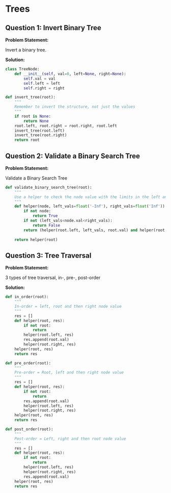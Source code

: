 # Trees

## Question 1: Invert Binary Tree

**Problem Statement:**

Invert a binary tree.

**Solution:**

```python
class TreeNode:
    def __init__(self, val=0, left=None, right=None):
        self.val = val
        self.left = left
        self.right = right

def invert_tree(root):
    """
    Remember to invert the structure, not just the values 
    """
    if root is None:
        return None
    root.left, root.right = root.right, root.left
    invert_tree(root.left)
    invert_tree(root.right)
    return root
```

## Question 2: Validate a Binary Search Tree

**Problem Statement:**

Validate a Binary Search Tree

```python
def validate_binary_search_tree(root):
    """
    Use a helper to check the node value with the limits in the left and right subtrees.
    """
    def helper(node, left_vals=float('-Inf'), right_vals=float('Inf')):
        if not node:
            return True
        if not (left_vals<node.val<right_vals):
            return False
        return (helper(root.left, left_vals, root.val) and helper(root.right, root.val, right_vals))
    
    return helper(root)
```

## Question 3: Tree Traversal

**Problem Statement:**

3 types of tree traversal, in-, pre-, post-order

**Solution:**
```python
def in_order(root):
    """
    In-order = left, root and then right node value
    """
    res = []
    def helper(root, res):
        if not root:
            return 
        helper(root.left, res)
        res.append(root.val)
        helper(root.right, res)
    helper(root, res)
    return res

def pre_order(root):
    """
    Pre-order = Root, left and then right node value
    """
    res = []
    def helper(root, res):
        if not root:
            return 
        res.append(root.val)
        helper(root.left, res)
        helper(root.right, res)
    helper(root, res)
    return res

def post_order(root):
    """
    Post-order = Left, right and then root node value
    """
    res = []
    def helper(root, res):
        if not root:
            return 
        helper(root.left, res)
        helper(root.right, res)
        res.append(root.val)
    helper(root, res)
    return res
```